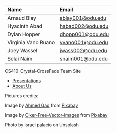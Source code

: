 | Name                | Email              |
|:--------------------|:-------------------|
|Arnaud Blay          | <ablay001@odu.edu> |
|Hyacinth Abad        | <habad002@odu.edu> |
|Dylan Hopper         | <dhopp001@odu.edu> |
|Virginia Vano Ruano  | <vvano001@odu.edu> |
|Joey Wassel          | <jwass002@odu.edu> |
|Selai Naim           | <snaim001@odu.edu> |

CS410-Crystal-CrossFade Team Site

- [Presentations](./presentations.html)
- [About Us](./about_us.html)

Pictures credits:

Image by <a href="https://pixabay.com/users/ahmedgad-9403351/?utm_source=link-attribution&amp;utm_medium=referral&amp;utm_campaign=image&amp;utm_content=3501528">Ahmed Gad</a> from <a href="https://pixabay.com//?utm_source=link-attribution&amp;utm_medium=referral&amp;utm_campaign=image&amp;utm_content=3501528">Pixabay</a>

Image by <a href="https://pixabay.com/users/clker-free-vector-images-3736/?utm_source=link-attribution&amp;utm_medium=referral&amp;utm_campaign=image&amp;utm_content=311995">Clker-Free-Vector-Images</a> from <a href="https://pixabay.com//?utm_source=link-attribution&amp;utm_medium=referral&amp;utm_campaign=image&amp;utm_content=311995">Pixabay</a>

Photo by israel palacio on Unsplash